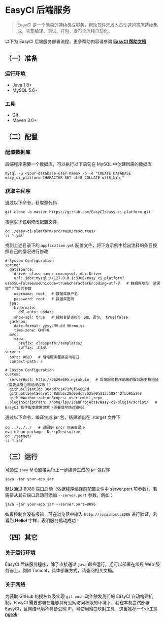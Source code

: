 # EasyCI 后端服务

> EasyCI 是一个简易的持续集成服务，帮助软件开发人员快速的实施持续集成，实现编译、测试、打包、发布全流程自动化。

以下为 EasyCI 后端服务部署流程，更多帮助内容请参阅 **[EasyCI 帮助文档](https://github.com/EasyCI/easy-ci-doc/blob/master/README.md)**

## （一）准备

### 运行环境

- Java 1.8+
- MySQL 5.6+

### 工具

- Git
- Maven 3.0+

## （二）配置

### 配置数据库

后端程序需要一个数据库，可以执行以下语句在 MySQL 中创建所需的数据库

```
mysql -u <your-database-user-name> -p -e "CREATE DATABASE easy_ci_platform CHARACTER SET utf8 COLLATE utf8_bin;"
```

### 获取主程序

通过以下命令，获取源代码

```
git clone -b master https://github.com/EasyCI/easy-ci-platform.git
```

按照以下说明修改配置文件

```
cd ./easy-ci-platform/src/main/resources/
ls *.yml
```

找到上述目录下的 `application.yml` 配置文件，将下方示例中给出注释的条目按照自己的情况进行修改

```
# System Configuration
spring:
  datasource:
    driver-class-name: com.mysql.jdbc.Driver
    url: jdbc:mysql://127.0.0.1:3306/easy_ci_platform?useSSL=false&useUnicode=true&characterEncoding=utf-8   # 数据库地址，请保留“？”后的参数
    username: root   # 数据库账户名
    password: root   # 数据库密码
  jpa:
    hibernate:
      ddl-auto: update
    show-sql: true   # 控制台是否打印 SQL 语句， true|false
  jackson:
    date-format: yyyy-MM-dd HH:mm:ss
    time-zone: GMT+8
  mvc:
    view:
      prefix: classpath:/templates/
      suffix: .html
server:
  port: 8080   # 后端服务程序启动端口
  context-path: /

# Custom Configuration
custom:
  serverHost: http://6629e695.ngrok.io   # 后端服务程序部署的服务器主机地址（需要具有公网访问权限！）
  githubClientId: 384bd7c1472f8f66807d
  githubClientSecret: 8dbb5c28d0bdcac525e0ad13c508442fbb91a3e9
  githubAuthorizationScopes: user:email,repo
  pluginScriptPath: /home/lpy/IdeaProjects/easy-ci-plugin/script/   # EasyCI 插件脚本放置位置（需要填写绝对路径）
```

通过以下命令，编译生成 jar 包，结果输出在 ./target 文件下

```
cd ../../../   # 退回到 src/ 同级目录下
mvn clean package -DskipTests=true
cd ./target/
ls *.jar
```

## （三）运行

可通过 `java` 命令直接运行上一步编译生成的 jar 包程序

```
java -jar your-app.jar
```

默认通过 8080 端口启动（依据程序编译前配置文件中 server.port 项参数），若需要从其它端口启动可添加 `--server.port` 参数，例如：

```
java -jar your-app.jar --server.port=8090
```

如果控制台没有报错，可在浏览器中输入 `http://localhost:8080` 进行验证，若看到 **Hello!** 字样，表明服务启动成功！

## （四）其它

### 关于运行环境

EasyCI 后端服务程序，除了直接通过 `java` 命令运行，还可以部署在常规 Web 服务器上，例如 Tomcat，具体部署方式，请查阅相关文档。

### 关于网络

为获取 GitHub 的授权以及实现 `git push` 动作触发我们的 EasyCI 自动构建机制，EasyCI 需要部署在能够具有公网访问权限的环境下，若在本机尝试部署 EasyCI，且网络环境不具备公网 IP，可使用端口映射工具，这里推荐一个小工具 **[ngrok](https://ngrok.com/)**